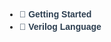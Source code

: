 <!DOCTYPE html>
<html lang="en">
<head>
  <meta charset="UTF-8">
  <title>Modern File Tree</title>
  <style>
    body {
      font-family: Arial, sans-serif;
      padding: 20px;
    }

    ul.tree, .tree ul {
      list-style: none;
      padding-left: 20px;
      position: relative;
    }

    .tree li {
      margin: 4px 0;
      position: relative;
    }

    .tree span.folder::before {
      content: "▶";
      display: inline-block;
      width: 1em;
      margin-right: 5px;
      transition: transform 0.2s;
    }

    .tree span.folder.expanded::before {
      transform: rotate(90deg);
    }

    .tree span.folder {
      cursor: pointer;
      font-weight: 600;
      color: #2c3e50;
    }

    .tree a.file {
      text-decoration: none;
      color: #3498db;
      font-style: normal;
      margin-left: 20px;
      display: block;
    }

    .nested {
      display: none;
    }

    .active {
      display: block;
    }

    .tree a.file:hover {
      text-decoration: underline;
    }
  </style>
</head>
<body>

<ul class="tree">
  <li>
    <span class="folder" onclick="toggle(this)">📁 Getting Started</span>
    <ul class="nested">
      <li><a class="file" href="https://github.com/t-swami/HDL-Bits/tree/main/Getting%20Started/Getting%20Started">📄 Getting Started</a></li>
      <li><a class="file" href="https://github.com/t-swami/HDL-Bits/tree/main/Getting%20Started/Output%20Zero">📄 Output Zero</a></li>
    </ul>
  </li>
  <li>
    <span class="folder" onclick="toggle(this)">📁 Verilog Language</span>
    <ul class="nested">
      <li>
        <span class="folder" onclick="toggle(this)">📁 Basics</span>
        <ul class="nested">
          <li><a class="file" href="https://github.com/t-swami/HDL-Bits/blob/main/Verilog%20Language/Basics/Simple%20wire.v">📄 Simple Wire</a></li>
        </ul>
      </li>
    </ul>
  </li>
</ul>

<script>
  function toggle(element) {
    element.classList.toggle("expanded");
    const nested = element.nextElementSibling;
    if (nested) {
      nested.classList.toggle("active");
    }
  }
</script>

</body>
</html>
